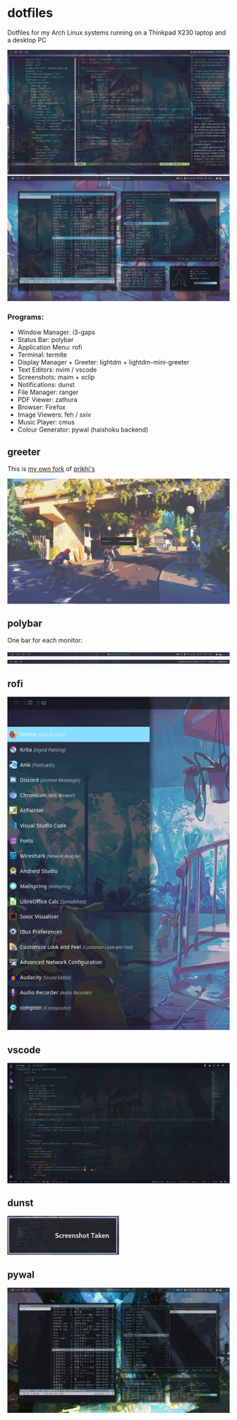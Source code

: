 # dotfiles

Dotfiles for my Arch Linux systems running on a Thinkpad X230 laptop and a desktop PC

![desktop1.png](.screenshots/desktop1.png)
![desktop2.png](.screenshots/desktop2.png)

### Programs:
- Window Manager: i3-gaps
- Status Bar: polybar
- Application Menu: rofi
- Terminal: termite
- Display Manager + Greeter: lightdm + lightdm-mini-greeter
- Text Editors: nvim / vscode
- Screenshots: maim + xclip
- Notifications: dunst
- File Manager: ranger
- PDF Viewer: zathura
- Browser: Firefox
- Image Viewers: feh / sxiv
- Music Player: cmus
- Colour Generator: pywal (haishoku backend)

## greeter
This is [my own fork](https://github.com/josephsurin/lightdm-mini-greeter) of [prikhi's](https://github.com/prikhi/lightdm-mini-greeter)

![greeter.jpg](.screenshots/greeter.jpg)

## polybar

One bar for each monitor:

![polybar1.png](.screenshots/polybar1.png)
![polybar2.png](.screenshots/polybar2.png)

## rofi

![rofi.png](.screenshots/rofi.png)

## vscode

![code.png](.screenshots/code.png)

## dunst

![dunst.png](.screenshots/dunst.png)

## pywal

![desktop3.png](.screenshots/desktop3.png)
